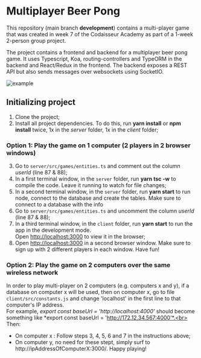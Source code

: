 # Multiplayer Beer Pong

This repository (main branch **development**) contains a multi-player game that was created in week 7 of the Codaisseur Academy as part of a 1-week 2-person group project.

The project contains a frontend and backend for a multiplayer beer pong game. It uses Typescript, Koa, routing-controllers and TypeORM in the backend and React/Redux in the frontend. The backend exposes a REST API but also sends messages over websockets using SocketIO.

![example](https://cd.sseu.re/tictactoe-low.gif)

## Initializing project

1. Clone the project;
2. Install all project dependencies. To do this, run **yarn install** or **npm install** twice, 1x in the *server* folder, 1x in the *client* folder;

### Option 1: Play the game on 1 computer (2 players in 2 browser windows)
3. Go to `server/src/games/entities.ts` and comment out the column *userId* (line 87 & 88);
4. In a first terminal window, in the `server` folder, run **yarn tsc -w** to compile the code. Leave it running to watch for file changes;
5. In a second terminal window, in the `server` folder, run **yarn start** to run node, connect to the database and create the tables. Make sure to connect to a database with the info 
6. Go to `server/src/games/entities.ts` and uncomment the column *userId* (line 87 & 88);
7. In a third terminal window, in the `client` folder, run **yarn start** to run the app in the development mode.<br> Open [http://localhost:3000](http://localhost:3000) to view it in the browser;
8. Open [http://localhost:3000](http://localhost:3000) in a second browser window. Make sure to sign up with 2 different players in each window. Have fun!

### Option 2: Play the game on 2 computers over the same wireless network
In order to play multi-player on 2 computers (e.g. computers x and y), if a database on computer x will be used, then on computer x, go to file `client/src/constants.js` and change 'localhost' in the first line to that computer's IP address. <br> For example, *export const baseUrl = 'http://localhost:4000'* should become something like *export const baseUrl = 'http://172.12.34.567:4000'*.<br>
Then:
- On computer x : Follow steps 3, 4, 5, 6 and 7 in the instructions above;
- On computer y, no need for these stept, simply surf to http://ipAddressOfComputerX:3000/. 
Happy playing!

